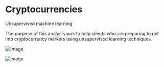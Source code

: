 # Cryptocurrencies
Unsupervised machine learning


The purpose of this analysis was to help clients who are preparing to get into cryptocurrency markets using unsupervised learning techniques. 

![image](https://user-images.githubusercontent.com/96274446/167267952-fff9f2cb-edf2-45d4-8ca2-8362c66573b6.png)


![image](https://user-images.githubusercontent.com/96274446/167267966-0d36e5a3-f5b9-414f-ab1c-5d92fd633394.png)

